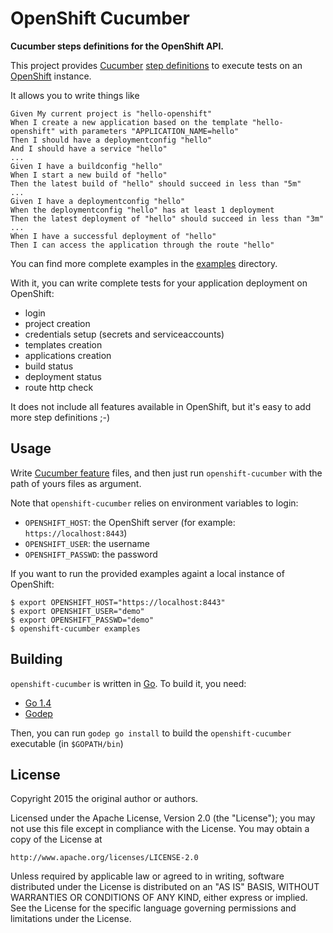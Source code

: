# OpenShift Cucumber

**Cucumber steps definitions for the OpenShift API.**

This project provides [Cucumber](https://github.com/cucumber/cucumber) [step definitions](https://github.com/cucumber/cucumber/wiki/Step-Definitions) to execute tests on an [OpenShift](http://www.openshift.org/) instance.

It allows you to write things like 

``` cucumber
Given My current project is "hello-openshift"
When I create a new application based on the template "hello-openshift" with parameters "APPLICATION_NAME=hello"
Then I should have a deploymentconfig "hello"
And I should have a service "hello"
...
Given I have a buildconfig "hello"
When I start a new build of "hello"
Then the latest build of "hello" should succeed in less than "5m"
...
Given I have a deploymentconfig "hello"
When the deploymentconfig "hello" has at least 1 deployment
Then the latest deployment of "hello" should succeed in less than "3m"
...
When I have a successful deployment of "hello"
Then I can access the application through the route "hello"
```

You can find more complete examples in the [examples](https://github.com/vbehar/openshift-cucumber/tree/master/examples) directory.

With it, you can write complete tests for your application deployment on OpenShift:

- login
- project creation
- credentials setup (secrets and serviceaccounts)
- templates creation
- applications creation
- build status
- deployment status
- route http check

It does not include all features available in OpenShift, but it's easy to add more step definitions ;-)

## Usage

Write [Cucumber feature](https://github.com/cucumber/cucumber/wiki/Feature-Introduction) files, and then just run `openshift-cucumber` with the path of yours files as argument.

Note that `openshift-cucumber` relies on environment variables to login:

* `OPENSHIFT_HOST`: the OpenShift server (for example: `https://localhost:8443`)
* `OPENSHIFT_USER`: the username
* `OPENSHIFT_PASSWD`: the password

If you want to run the provided examples againt a local instance of OpenShift:

```
$ export OPENSHIFT_HOST="https://localhost:8443"
$ export OPENSHIFT_USER="demo"
$ export OPENSHIFT_PASSWD="demo"
$ openshift-cucumber examples
```

## Building

`openshift-cucumber` is written in [Go](https://golang.org/). To build it, you need:

* [Go 1.4](http://golang.org/doc/install)
* [Godep](https://github.com/tools/godep)

Then, you can run `godep go install` to build the `openshift-cucumber` executable (in `$GOPATH/bin`)

## License

Copyright 2015 the original author or authors.

Licensed under the Apache License, Version 2.0 (the "License");
you may not use this file except in compliance with the License.
You may obtain a copy of the License at

    http://www.apache.org/licenses/LICENSE-2.0

Unless required by applicable law or agreed to in writing, software
distributed under the License is distributed on an "AS IS" BASIS,
WITHOUT WARRANTIES OR CONDITIONS OF ANY KIND, either express or implied.
See the License for the specific language governing permissions and
limitations under the License.